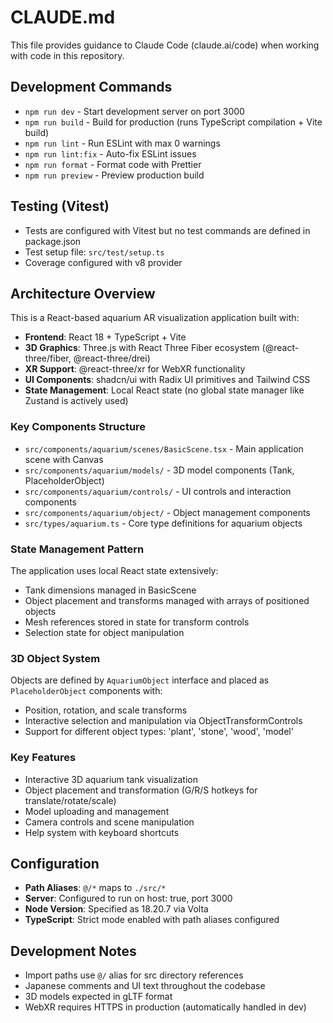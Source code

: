 # CLAUDE.md

This file provides guidance to Claude Code (claude.ai/code) when working with code in this repository.

## Development Commands

- `npm run dev` - Start development server on port 3000
- `npm run build` - Build for production (runs TypeScript compilation + Vite build)
- `npm run lint` - Run ESLint with max 0 warnings
- `npm run lint:fix` - Auto-fix ESLint issues
- `npm run format` - Format code with Prettier
- `npm run preview` - Preview production build

## Testing (Vitest)

- Tests are configured with Vitest but no test commands are defined in package.json
- Test setup file: `src/test/setup.ts`
- Coverage configured with v8 provider

## Architecture Overview

This is a React-based aquarium AR visualization application built with:

- **Frontend**: React 18 + TypeScript + Vite
- **3D Graphics**: Three.js with React Three Fiber ecosystem (@react-three/fiber, @react-three/drei)
- **XR Support**: @react-three/xr for WebXR functionality
- **UI Components**: shadcn/ui with Radix UI primitives and Tailwind CSS
- **State Management**: Local React state (no global state manager like Zustand is actively used)

### Key Components Structure

- `src/components/aquarium/scenes/BasicScene.tsx` - Main application scene with Canvas
- `src/components/aquarium/models/` - 3D model components (Tank, PlaceholderObject)
- `src/components/aquarium/controls/` - UI controls and interaction components
- `src/components/aquarium/object/` - Object management components
- `src/types/aquarium.ts` - Core type definitions for aquarium objects

### State Management Pattern

The application uses local React state extensively:
- Tank dimensions managed in BasicScene
- Object placement and transforms managed with arrays of positioned objects
- Mesh references stored in state for transform controls
- Selection state for object manipulation

### 3D Object System

Objects are defined by `AquariumObject` interface and placed as `PlaceholderObject` components with:
- Position, rotation, and scale transforms
- Interactive selection and manipulation via ObjectTransformControls
- Support for different object types: 'plant', 'stone', 'wood', 'model'

### Key Features

- Interactive 3D aquarium tank visualization
- Object placement and transformation (G/R/S hotkeys for translate/rotate/scale)
- Model uploading and management
- Camera controls and scene manipulation
- Help system with keyboard shortcuts

## Configuration

- **Path Aliases**: `@/*` maps to `./src/*`
- **Server**: Configured to run on host: true, port 3000
- **Node Version**: Specified as 18.20.7 via Volta
- **TypeScript**: Strict mode enabled with path aliases configured

## Development Notes

- Import paths use `@/` alias for src directory references
- Japanese comments and UI text throughout the codebase
- 3D models expected in gLTF format
- WebXR requires HTTPS in production (automatically handled in dev)